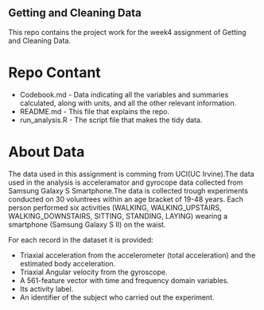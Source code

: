 ## Getting and Cleaning Data

This repo contains the project work for the week4 assignment of Getting and Cleaning Data.

# Repo Contant 

* Codebook.md     - Data indicating all the variables and summaries calculated, along with units, and all the other relevant information.
* README.md       - This file that explains the repo.
* run_analysis.R  - The script file that makes the tidy data.

# About Data

The data used in this assignment is comming from UCI(UC Irvine).The data used in the analysis is acceleramator and gyrocope data collected from Samsung Galaxy S Smartphone.The data is collected trough experiments conducted on 30 voluntrees within an age bracket of 19-48 years. Each person performed six activities (WALKING, WALKING_UPSTAIRS, WALKING_DOWNSTAIRS, SITTING, STANDING, LAYING) wearing a smartphone (Samsung Galaxy S II) on the waist.

For each record in the dataset it is provided: 
- Triaxial acceleration from the accelerometer (total acceleration) and the estimated body acceleration. 
- Triaxial Angular velocity from the gyroscope. 
- A 561-feature vector with time and frequency domain variables. 
- Its activity label. 
- An identifier of the subject who carried out the experiment.

